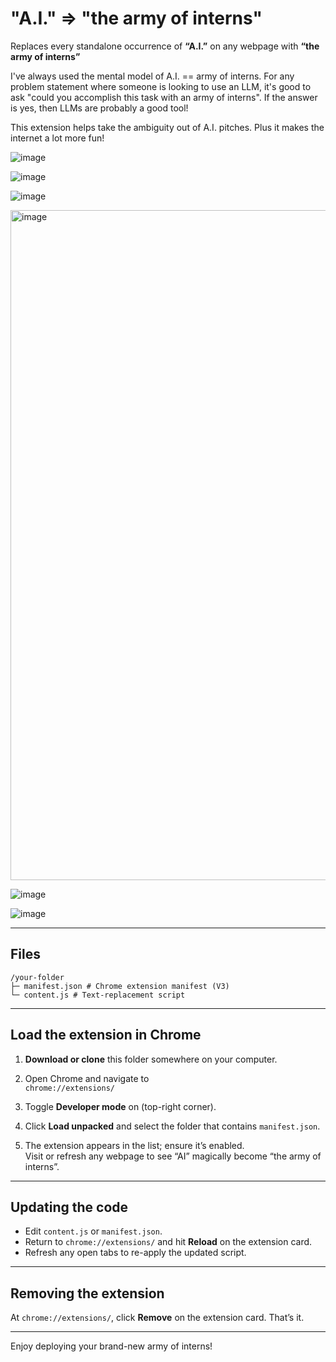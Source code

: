 # "A.I." => "the army of interns"

Replaces every standalone occurrence of **“A.I.”** on any webpage with **“the army of interns”**

I've always used the mental model of A.I. == army of interns. For any problem statement where someone is looking to use an LLM, it's good to ask "could you accomplish this task with an army of interns". If the answer is yes, then LLMs are probably a good tool!

This extension helps take the ambiguity out of A.I. pitches. Plus it makes the internet a lot more fun!

![image](https://github.com/user-attachments/assets/ab78bfce-2165-4384-86fd-2f9e32cb7a14)

![image](https://github.com/user-attachments/assets/c13146bd-8d04-4964-a426-be2887166d61)

![image](https://github.com/user-attachments/assets/dad11f9c-07c3-43e6-b7bb-a2bba58096f8)

<img width="1072" alt="image" src="https://github.com/user-attachments/assets/4ca0d517-3a81-4a29-ad88-7167a363aaf4" />

![image](https://github.com/user-attachments/assets/5d93246e-1bec-4989-b95f-fcdb368a7d5a)

![image](https://github.com/user-attachments/assets/093dbd59-09ac-4234-b7f3-4ca29d7c0ad0)



---

## Files

```
/your-folder
├─ manifest.json # Chrome extension manifest (V3)
└─ content.js # Text-replacement script
```

---

## Load the extension in Chrome

1. **Download or clone** this folder somewhere on your computer.

2. Open Chrome and navigate to  
   `chrome://extensions/`

3. Toggle **Developer mode** on (top-right corner).

4. Click **Load unpacked** and select the folder that contains `manifest.json`.

5. The extension appears in the list; ensure it’s enabled.  
   Visit or refresh any webpage to see “AI” magically become “the army of interns”.

---

## Updating the code

- Edit `content.js` or `manifest.json`.
- Return to `chrome://extensions/` and hit **Reload** on the extension card.
- Refresh any open tabs to re-apply the updated script.

---

## Removing the extension

At `chrome://extensions/`, click **Remove** on the extension card. That’s it.

---

Enjoy deploying your brand-new army of interns!
